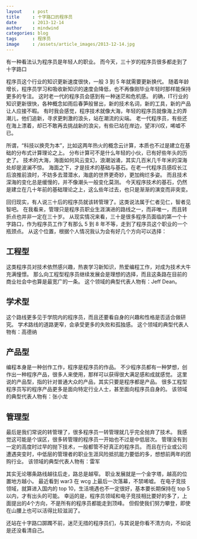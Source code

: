 ```yaml
---
layout    : post
title     : 十字路口的程序员
date      : 2013-12-14
author    : mindwind
categories: blog
tags      : 程序员
image     : /assets/article_images/2013-12-14.jpg
---
```



有一种看法认为程序员是年轻人的职业。 而今天，三十岁的程序员很多都走到了十字路口

程序员这个行业的知识更新速度很快，一般 3 到 5 年就需要更新换代。
随着年龄增长，程序员学习和吸收新知识的速度会降低，也不再像刚毕业年轻时那样能保持更多的专注。
这时老一代的程序员会感到有一种迷茫和危机感。
的确，IT行业的知识更新很快，各种概念如雨后春笋般冒出，新的技术名词，新的工具，新的产品让人应接不暇。
有时我会感觉，程序技术就像大海，年轻的程序员就像海上的弄潮儿，他们追新，寻求更刺激的浪头，站在潮流的尖端。
老一代程序员，有些还在海上漂着，却已不敢再去挑战新的浪尖，有些已站在岸边，望洋兴叹，唏嘘不已。

所谓，“科技以换壳为本”，比如这两年热火的概念云计算，本质也不过是建立在基础的分布式计算理论之上。
分布计算可不是什么年轻的小伙，已有好些年头的历史了。
技术的大海，海面如何风云变幻，浪潮汹涌，其实几百米几千年米的深海处却是波澜不惊。
海面之下，才是技术的基础与基石。在老一代程序员感叹长江后浪推前浪时，不妨多去潜潜水，海底的世界更奇妙，更加绚烂多姿。
而且技术深海的变化总是缓慢的，并不像潮头一般变化莫测。
今天程序技术的基石，仍然是建立在几十年前的基础理论之上，这么些年过去，也只是渐渐的演变而非突变。

回归现实，有人说三十后的程序员就该转管理了。这类说法属于仁者见仁，智者见智吧。
在我看来，管理只是程序员职业生涯演进的路线之一，而非唯一，而且转折点也并非一定在三十岁。
从现实情况来看，三十是很多程序员面临的第一个十字路口，作为程序员工作了有那么 5 到 8 年不等，走到了程序员这个职业的一个瓶颈点。
从这个位置，根据个人情况我认为会有好几个方向可以选择：


## 工程型
这类程序员对技术依然感兴趣，热衷学习新知识，热爱编程工作，对成为技术大牛充满憧憬。
那么向工程型程序员继续发展会是理想的选择，而且这条路在目前的商业社会中也算是最宽广的一条。
这个领域的典型代表人物有：Jeff Dean。


## 学术型
这个路线更多见于学院内的程序员，而且还要看自身的兴趣和性格是否适合做研究。
学术路线的道路更窄，会承受更多的失败和孤独感。
这个领域的典型代表人物有：高德纳


## 产品型
编程本身是一种创作工作，程序是程序员的作品。
不少程序员都有一种梦想，创作出一种程序产品，很多人来使用，那样可以获得很大满足感和成就感觉。
这里说的产品型，指的针对普通大众的产品，其实只要是程序都是产品。
很多工程型程序员写的程序产品更多是面向特定行业人士，甚至面向程序员自身的。
该领域的典型代表人物有：张小龙


## 管理型
最后是我们常说的转管理了，很多程序员一转管理就几乎完全抛弃了技术。
我感觉这可能是个误区，很多转管理的程序员一开始也不过是中低层次。
管理没有到一定的高度时过早的抛下技术，一般都管不好真正的程序员。
而且在行业或公司遭遇突变时，中低层的管理者的职业生涯风险抵抗能力要低的多，想想前两年的团购行业。
该领域的典型代表人物有：雷军


其实无论哪条路线越往后走，路总是越窄。
职业发展就是一个金字塔，越高的位置地方越小。
最近看到 war3 在 wcg 上最后一次落幕，不禁唏嘘。
在电子竞技领域，就算进入国内的 top 10，生活境遇也不一定很好，基本要长期保持在 top 5 以内，才有出头的可能。
幸运的是，程序员领域和电子竞技相比要好的多了，上面提出的4个方向，不是所有的程序员都能走到顶峰。
但假使我们努力攀登，即使在山腰上也可以活得比较滋润了。

还站在十字路口踯躅不前，迷茫无措的程序员们，与其说是你看不清方向，不如说是还没看清自己。
